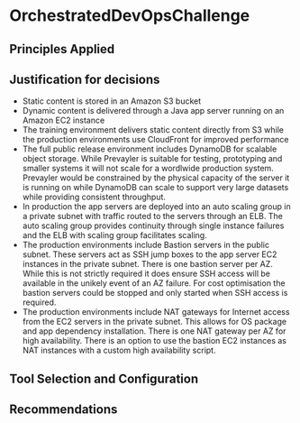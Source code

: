 # OrchestratedDevOpsChallenge

## Principles Applied

## Justification for decisions
* Static content is stored in an Amazon S3 bucket
* Dynamic content is delivered through a Java app server running on an Amazon EC2 instance
* The training environment delivers static content directly from S3 while the production environments use CloudFront for improved performance
* The full public release environment includes DynamoDB for scalable object storage. While Prevayler is suitable for testing, prototyping and smaller systems it will not scale for a wordlwide production system. Prevayler would be constrained by the physical capacity of the server it is running on while DynamoDB can scale to support very large datasets while providing consistent throughput.
* In production the app servers are deployed into an auto scaling group in a private subnet with traffic routed to the servers through an ELB. The auto scaling group provides continuity through single instance failures and the ELB with scaling group facilitates scaling.
* The production environments include Bastion servers in the public subnet. These servers act as SSH jump boxes to the app server EC2 instances in the private subnet. There is one bastion server per AZ. While this is not strictly required it does ensure SSH access will be available in the unikely event of an AZ failure. For cost optimisation the bastion servers could be stopped and only started when SSH access is required.
* The production environments include NAT gateways for Internet access from the EC2 servers in the private subnet. This allows for OS package and app dependency installation. There is one NAT gateway per AZ for high availability. There is an option to use the bastion EC2 instances as NAT instances with a custom high availability script.

## Tool Selection and Configuration

## Recommendations
